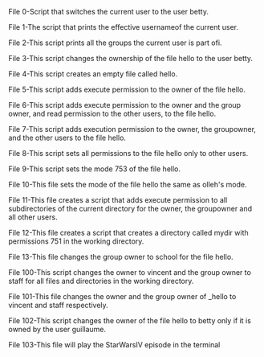 File 0-Script that switches the current user to the user betty.

File 1-The script that prints the effective usernameof the current user.

File 2-This script prints all the groups the current  user is part ofi.

File 3-This script changes the ownership of the file hello to the user betty.

File 4-This script creates an empty file called hello.

File 5-This script adds execute permission to the owner of the file hello.

File 6-This script adds execute permission to the owner and the group owner, and read permission to the other users, to the file hello.

File 7-This script adds execution permission to the owner, the groupowner, and the other users to the file hello.

File 8-This script sets all permissions to the file hello only to other users.

File 9-This script sets the mode 753 of the file hello.

File 10-This file sets the mode of the file hello the same as olleh's mode.

File 11-This file creates a script that adds execute permission to all subdirectories of the current directory for the owner, the groupowner and all other users.

File 12-This file creates a script that creates a directory called mydir with permissions 751 in the working directory.

File 13-This file changes the group owner to school for the file hello.

File 100-This script changes the owner to vincent and the group owner to staff for all files and directories in the working directory.

File 101-This file changes the owner and the group owner of _hello to vincent and staff respectively.

File 102-This script changes the owner of the file hello to betty only if it is owned by the user guillaume.

File 103-This file will play the StarWarsIV episode in the terminal
